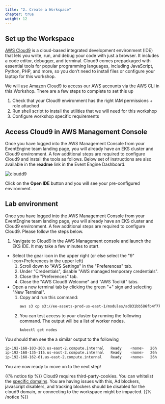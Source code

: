 ```yaml
---
title: "2. Create a Workspace"
chapter: true
weight: 12
---
```


## Set up the Workspace

[AWS Cloud9](https://aws.amazon.com/cloud9/) is a cloud-based integrated development environment (IDE) that lets you write, run, and debug your code with just a browser. It includes a code editor, debugger, and terminal. Cloud9 comes prepackaged with essential tools for popular programming languages, including JavaScript, Python, PHP, and more, so you don’t need to install files or configure your laptop for this workshop.

We will use Amazon Cloud9 to access our AWS accounts via the AWS CLI in this Workshop.  There are a few steps to complete to set this up

1. Check that your Cloud9 environment has the right IAM permissions + role attached
1. Run shell script to install the utilities that we will need for this workshop
1. Configure workshop specific requirements

## Access Cloud9 in AWS Management Console 

Once you have logged into the AWS Management Console from your EventEngine team landing page, you will already have an EKS cluster and Cloud9 environment. A few additional steps are required to configure Cloud9 and install the tools as follows. Below set of instructions are also available in the **readme** link in the Event Engine Dashboard.


![cloudd9](/images/event-engine-cloud9-dashboard.png)

Click on the **Open IDE** button and you will see your pre-configured environment. 

## Lab environment
Once you have logged into the AWS Management Console from your EventEngine team landing page, you will already have an EKS cluster and Cloud9 environment. A few additional steps are required to configure Cloud9. Please follow the steps below.

1. Navigate to Cloud9 in the AWS Management console and launch the EKS IDE. It may take a few minutes to start.
* Select the gear icon in the upper right (or else select the "9" icon>Preferences in the upper left)
    1. Scroll down to "AWS Settings" in the "Preferences" tab.
    2. Under "Credentials", disable "AWS managed temporary credentials".
    3. Close the "Preferences" tab.
    4. Close the "AWS Cloud9 Welcome" and "AWS Toolkit" tabs.
* Open a new terminal tab by clicking the green "+" sign and selecting "New Terminal".
    1. Copy and run this command:
       ```bash
       aws s3 cp s3://ee-assets-prod-us-east-1/modules/ad831bb586fb4f77ad39569fdf52fe6d/v1/eksinit.sh . && chmod +x eksinit.sh && ./eksinit.sh ; source ~/.bash_profile
       ```
    2. You can test access to your cluster by running the following command. The output will be a list of worker nodes.
       ```bash
       kubectl get nodes
       ```
You should then see the a similar output to the following

```bash
ip-192-168-103-203.us-east-2.compute.internal   Ready    <none>   26h   v1.20.11-eks-f17b81
ip-192-168-135-115.us-east-2.compute.internal   Ready    <none>   26h   v1.20.11-eks-f17b81
ip-192-168-162-61.us-east-2.compute.internal    Ready    <none>   26h   v1.20.11-eks-f17b81
```

You are now ready to move on to the next step!

{{% notice tip %}}
Cloud9 requires third-party-cookies. You can whitelist the [specific domains](https://docs.aws.amazon.com/cloud9/latest/user-guide/troubleshooting.html#troubleshooting-env-loading).  You are having issues with this, Ad blockers, javascript disablers, and tracking blockers should be disabled for the cloud9 domain, or connecting to the workspace might be impacted.
{{% /notice %}}
